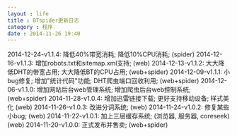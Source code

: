 ```yaml
---
layout : life
title : BTspider更新日志
category : 程序
date : 2014-11-26 19:40
---
```

2014-12-24-v1.1.4: 降低40%带宽消耗; 降低10%CPU消耗; (spider)
2014-12-16-v1.1.3: 增加robots.txt和sitemap.xml支持; (web)
2014-12-13-v1.1.2: 大大降低DHT的带宽占用; 大大降低BT的CPU占用; (web+spider)
2014-12-09-v1.1.1: 小bug修复; 增加"统计代码"功能; DHT爬虫端口回收利用; (web+spider)
2014-12-06-v1.1.0: 增加网站后台web管理系统; 增加爬虫后台web控制系统; (web+spider)
2014-11-28-v1.0.4: 增加迅雷链接下载; 更好支持移动设备; 样式美化 (web)
2014-11-26-v1.0.3: 改进分词系统; (web)
2014-11-24-v1.0.2: 修复某些小bug; (web)
2014-11-22-v1.0.1: 加上三层缓存系统; (浏览器, 服务器, coreseek) (web)
2014-11-20-v1.0.0: 正式发布并售卖; (web+spider)
